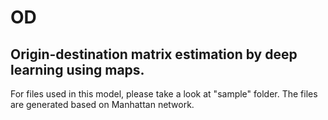 # OD
## Origin-destination matrix estimation by deep learning using maps.

For files used in this model, please take a look at "sample" folder. The files are generated based on Manhattan network.
